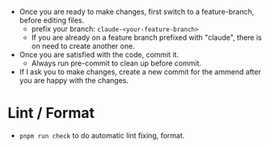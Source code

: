 - Once you are ready to make changes, first switch to a feature-branch, before editing files.
  - prefix your branch: `claude-<your-feature-branch>`
  - If you are already on a feature branch prefixed with "claude", there is on need to create another one.
- Once you are satisfied with the code, commit it.
  - Always run pre-commit to clean up before commit.
- If I ask you to make changes, create a new commit for the ammend after you are happy with the changes.

# Lint / Format

- `pnpm run check` to do automatic lint fixing, format.
